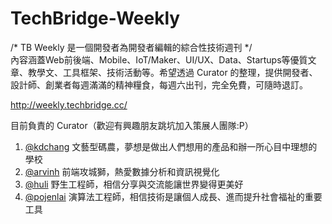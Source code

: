 # TechBridge-Weekly
/*  TB Weekly 是一個開發者為開發者編輯的綜合性技術週刊  */  
內容涵蓋Web前後端、Mobile、IoT/Maker、UI/UX、Data、Startups等優質文章、教學文、工具框架、技術活動等。希望透過 Curator 的整理，提供開發者、設計師、創業者每週滿滿的精神糧食，每週六出刊，完全免費，可隨時退訂。

http://weekly.techbridge.cc/

目前負責的 Curator（歡迎有興趣朋友跳坑加入策展人團隊:P）

1. [@kdchang](http://blog.kdchang.cc) 文藝型碼農，夢想是做出人們想用的產品和辦一所心目中理想的學校
2. [@arvinh](http://cv.arvinh.info) 前端攻城獅，熱愛數據分析和資訊視覺化
3. [@huli](http://huli.logdown.com) 野生工程師，相信分享與交流能讓世界變得更美好
4. [@pojenlai](https://pojenlai.wordpress.com/) 演算法工程師，相信技術是讓個人成長、進而提升社會福祉的重要工具
